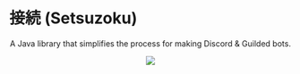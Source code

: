# 接続 (Setsuzoku)

<p align="center">
	A Java library that simplifies the process for making Discord & Guilded bots.
</p>


<p align="center">
	<a href="./LICENSE.md"><img src="https://img.shields.io/badge/license-MIT-blue.svg"></a>
</p>

<br />

 
